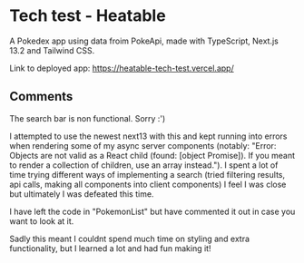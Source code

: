 # Tech test - Heatable

A Pokedex app using data froim PokeApi, made with TypeScript, Next.js 13.2 and Tailwind CSS.

Link to deployed app: https://heatable-tech-test.vercel.app/

## Comments

The search bar is non functional. Sorry :')

I attempted to use the newest next13 with this and kept running into errors when rendering some of my async server components (notably: "Error: Objects are not valid as a React child (found: [object Promise]). If you meant to render a collection of children, use an array instead."). I spent a lot of time trying different ways of implementing a search (tried filtering results, api calls, making all components into client components) I feel I was close but ultimately I was defeated this time.

I have left the code in "PokemonList" but have commented it out in case you want to look at it.

Sadly this meant I couldnt spend much time on styling and extra functionality, but I learned a lot and had fun making it!
